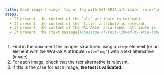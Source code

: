 ```yaml
---
title: Each image (`<img>` tag or tag with WAI-ARIA attribute `role="img"`) [conveying information](#image-conveying-information), having a [text alternative](#text-alternative-image), is this alternative relevant (excluding special cases)?
steps:
  - If present, the content of the `alt` attribute is relevant.
  - If present, the content of the `title` attribute is relevant.
  - If present, the content of the WAI-ARIA `aria-label` attribute is relevant.
  - If present, the [text passage](#passage-of-text-linked-by-aria-labelledby-or-aria-describedby) associated via the `aria-labelledby` WAI-ARIA attribute is relevant.
---
```


1. Find in the document the images structured using a `<img>` element (or an element with the WAI-ARIA attribute `role="img"`) with a text alternative (image).
2. For each image, check that the text alternative is relevant.
3. If this is the case for each image, **the test is validated**.

